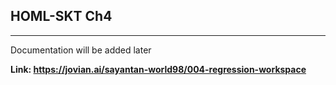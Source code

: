 ## HOML-SKT Ch4
---

Documentation will be added later

**Link: https://jovian.ai/sayantan-world98/004-regression-workspace**
